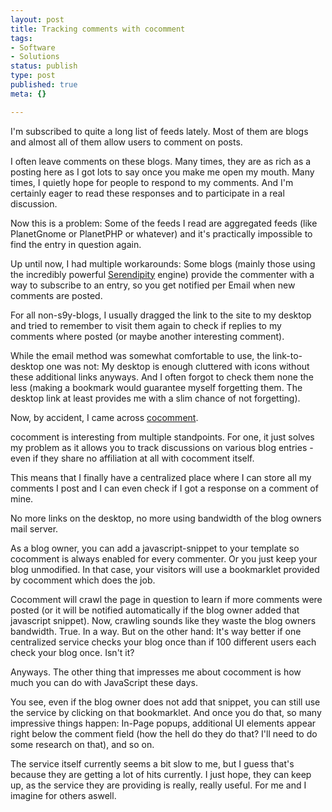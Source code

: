 ```yaml
---
layout: post
title: Tracking comments with cocomment
tags:
- Software
- Solutions
status: publish
type: post
published: true
meta: {}

---
```

<p>I'm subscribed to quite a long list of feeds lately. Most of them are blogs and almost all of them allow users to comment on posts.</p>
<p>I often leave comments on these blogs. Many times, they are as rich as a posting here as I got lots to say once you make me open my mouth. Many times, I quietly hope for people to respond to my comments. And I'm certainly eager to read these responses and to participate in a real discussion.</p>
<p>Now this is a problem: Some of the feeds I read are aggregated feeds (like PlanetGnome or PlanetPHP or whatever) and it's practically impossible to find the entry in question again.</p>
<p>Up until now, I had multiple workarounds: Some blogs (mainly those using the incredibly powerful <a href="http://www.s9y.org">Serendipity</a> engine) provide the commenter with a way to subscribe to an entry, so you get notified per Email when new comments are posted.</p>
<p>For all non-s9y-blogs, I usually dragged the link to the site to my desktop and tried to remember to visit them again to check if replies to my comments where posted (or maybe another interesting comment).</p>
<p>While the email method was somewhat comfortable to use, the link-to-desktop one was not: My desktop is enough cluttered with icons without these additional links anyways. And I often forgot to check them none the less (making a bookmark would guarantee myself forgetting them. The desktop link at least provides me with a slim chance of not forgetting).</p>
<p>Now, by accident, I came across <a href="http://www.cocomment.com/">cocomment</a>.</p>
<p>cocomment is interesting from multiple standpoints. For one, it just solves my problem as it allows you to track discussions on various blog entries - even if they share no affiliation at all with cocomment itself.</p>
<p>This means that I finally have a centralized place where I can store all my comments I post and I can even check if I got a response on a comment of mine.</p>
<p>No more links on the desktop, no more using bandwidth of the blog owners mail server.</p>
<p>As a blog owner, you can add a javascript-snippet to your template so cocomment is always enabled for every commenter. Or you just keep your blog unmodified. In that case, your visitors will use a bookmarklet provided by cocomment which does the job.</p>
<p>Cocomment will crawl the page in question to learn if more comments were posted (or it will be notified automatically if the blog owner added that javascript snippet). Now, crawling sounds like they waste the blog owners bandwidth. True. In a way. But on the other hand: It's way better if one centralized service checks your blog once than if 100 different users each check your blog once. Isn't it?</p>
<p>Anyways. The other thing that impresses me about cocomment is how much you can do with JavaScript these days.</p>
<p>You see, even if the blog owner does not add that snippet, you can still use the service by clicking on that bookmarklet. And once you do that, so many impressive things happen: In-Page popups, additional UI elements appear right below the comment field (how the hell do they do that? I'll need to do some research on that), and so on.</p>
<p>The service itself currently seems a bit slow to me, but I guess that's because they are getting a lot of hits currently. I just hope, they can keep up, as the service they are providing is really, really useful. For me and I imagine for others aswell.</p>
